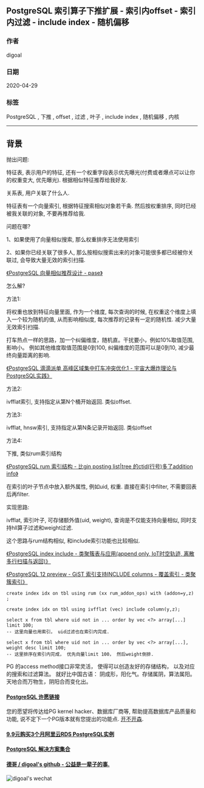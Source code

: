 ## PostgreSQL 索引算子下推扩展 - 索引内offset - 索引内过滤 - include index - 随机偏移   
  
### 作者  
digoal  
  
### 日期  
2020-04-29  
  
### 标签  
PostgreSQL , 下推 , offset , 过滤 , 叶子 , include index , 随机偏移 , 内核     
  
----  
  
## 背景  
抛出问题:  
  
特征表, 表示用户的特征, 还有一个权重字段表示优先曝光(付费或者爆点可以让你的权重变大, 优先曝光). 根据相似特征推荐给我好友.   
  
关系表, 用户关联了什么人.   
  
特征表有一个向量索引, 根据特征搜索相似对象若干条. 然后按权重排序, 同时已经被我关联的对象, 不要再推荐给我.   
  
问题在哪?  
  
1、如果使用了向量相似搜索, 那么权重排序无法使用索引  
  
2、如果你已经关联了很多人, 那么按相似搜索出来的对象可能很多都已经被你关联过, 会导致大量无效的索引扫描.  
  
[《PostgreSQL 向量相似推荐设计 - pase》](../202004/20200424_01.md)    
  
怎么解?  
  
方法1:   
  
将权重也放到特征向量里面, 作为一个维度, 每次查询的时候, 在权重这个维度上填入一个较为随机的值, 从而影响相似度, 每次推荐的记录有一定的随机性. 减少大量无效索引扫描.   
  
打车热点一样的思路，加一个纠偏维度，随机直。干扰要小，例如10%取值范围, 影响小。 例如其他维度取值范围是0到100, 纠偏维度的范围可以是0到10, 减少最终向量距离的影响.     
  
[《PostgreSQL 滴滴派单 高峰区域集中打车冲突优化1 - 宇宙大爆炸理论与PostgreSQL实践》](../201804/20180416_02.md)    
  
方法2:   
  
ivfflat索引, 支持指定从第N个桶开始返回. 类似offset.  
  
方法3:  
  
ivfflat, hnsw索引, 支持指定从第N条记录开始返回. 类似offset  
  
方法4:  
  
下推, 类似rum索引结构  
  
[《PostgreSQL rum 索引结构 - 比gin posting list|tree 的ctid(行号)多了addition info》](../201907/20190706_01.md)    
  
在索引的叶子节点中放入额外属性, 例如uid, 权重. 直接在索引中filter, 不需要回表后再filter.   
  
实现思路:   
  
ivfflat, 索引叶子, 可存储额外值(uid, weight), 查询是不仅能支持向量相似, 同时支持hll算子过滤和weight过滤.  
  
这个思路与rum结构相似, 和include索引功能也比较相似.   
  
[《PostgreSQL index include - 类聚簇表与应用(append only, IoT时空轨迹, 离散多行扫描与返回)》](../201905/20190503_03.md)    
  
[《PostgreSQL 12 preview - GiST 索引支持INCLUDE columns - 覆盖索引 - 类聚簇索引》](../201903/20190331_08.md)    
   
```
create index idx on tbl using rum (xx rum_addon_ops) with (addon=y,z) ;

create index idx on tbl using ivfflat (vec) include column(y,z);

select x from tbl where uid not in ... order by vec <?> array[...] limit 100;
-- 这里向量也用索引， uid过滤也在索引内完成.

select x from tbl where uid not in ... order by vec <?> array[...], weight desc limit 100;
-- 这里排序在索引内完成， 优先向量limit 100， 然后weight倒排.
```
  
PG 的access method接口非常灵活， 使得可以创造友好的存储结构， 以及对应的搜索和过滤算法。 就好比中国古语： 阴成形，阳化气。存储属阴，算法属阳。天地合而万物生，阴阳合而变化出。  
  
  
      
  
  
  
  
  
  
  
  
  
  
  
  
  
  
  
  
  
  
  
  
  
  
  
  
  
  
  
  
  
  
  
  
  
  
  
  
  
  
  
  
  
  
  
#### [PostgreSQL 许愿链接](https://github.com/digoal/blog/issues/76 "269ac3d1c492e938c0191101c7238216")
您的愿望将传达给PG kernel hacker、数据库厂商等, 帮助提高数据库产品质量和功能, 说不定下一个PG版本就有您提出的功能点. [开不开森](https://github.com/digoal/blog/issues/76 "269ac3d1c492e938c0191101c7238216").  
  
  
#### [9.9元购买3个月阿里云RDS PostgreSQL实例](https://www.aliyun.com/database/postgresqlactivity "57258f76c37864c6e6d23383d05714ea")
  
  
#### [PostgreSQL 解决方案集合](https://yq.aliyun.com/topic/118 "40cff096e9ed7122c512b35d8561d9c8")
  
  
#### [德哥 / digoal's github - 公益是一辈子的事.](https://github.com/digoal/blog/blob/master/README.md "22709685feb7cab07d30f30387f0a9ae")
  
  
![digoal's wechat](../pic/digoal_weixin.jpg "f7ad92eeba24523fd47a6e1a0e691b59")
  
